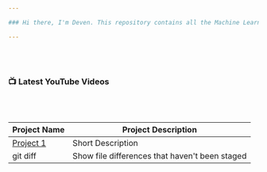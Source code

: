 ```yaml
---

### Hi there, I'm Deven. This repository contains all the Machine Learning Projects I have solved 

---
```


<br/>
<br/>

### 📺 Latest YouTube Videos


<br/>
<br/>

| Project Name | Project Description |
| --- | --- |
| [Project 1](https://github.com/deven740/machine_learning_projects/blob/master/Bike%20Sharing%20Demand/Bike_Sharing_Demand.ipynb) | Short Description |
| git diff | Show file differences that haven't been staged |


